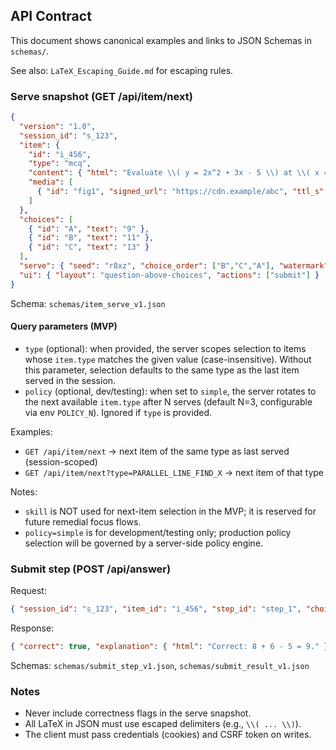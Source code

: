 ## API Contract

This document shows canonical examples and links to JSON Schemas in `schemas/`.

See also: `LaTeX_Escaping_Guide.md` for escaping rules.

### Serve snapshot (GET /api/item/next)
```json
{
  "version": "1.0",
  "session_id": "s_123",
  "item": {
    "id": "i_456",
    "type": "mcq",
    "content": { "html": "Evaluate \\( y = 2x^2 + 3x - 5 \\) at \\( x = 2 \\)." },
    "media": [
      { "id": "fig1", "signed_url": "https://cdn.example/abc", "ttl_s": 120, "alt": "Quadratic diagram" }
    ]
  },
  "choices": [
    { "id": "A", "text": "9" },
    { "id": "B", "text": "11" },
    { "id": "C", "text": "13" }
  ],
  "serve": { "seed": "r8xz", "choice_order": ["B","C","A"], "watermark": "u_abc_2025-10-09" },
  "ui": { "layout": "question-above-choices", "actions": ["submit"] }
}
```

Schema: `schemas/item_serve_v1.json`

#### Query parameters (MVP)
- `type` (optional): when provided, the server scopes selection to items whose `item.type` matches the given value (case-insensitive). Without this parameter, selection defaults to the same type as the last item served in the session.
- `policy` (optional, dev/testing): when set to `simple`, the server rotates to the next available `item.type` after N serves (default N=3, configurable via env `POLICY_N`). Ignored if `type` is provided.

Examples:
- `GET /api/item/next` → next item of the same type as last served (session-scoped)
- `GET /api/item/next?type=PARALLEL_LINE_FIND_X` → next item of that type

Notes:
- `skill` is NOT used for next-item selection in the MVP; it is reserved for future remedial focus flows.
- `policy=simple` is for development/testing only; production policy selection will be governed by a server-side policy engine.

### Submit step (POST /api/answer)
Request:
```json
{ "session_id": "s_123", "item_id": "i_456", "step_id": "step_1", "choice_id": "B" }
```

Response:
```json
{ "correct": true, "explanation": { "html": "Correct: 8 + 6 - 5 = 9." }, "next_step": { "id": "step_2" } }
```

Schemas: `schemas/submit_step_v1.json`, `schemas/submit_result_v1.json`

### Notes
- Never include correctness flags in the serve snapshot.
- All LaTeX in JSON must use escaped delimiters (e.g., `\\( ... \\)`).
- The client must pass credentials (cookies) and CSRF token on writes.
